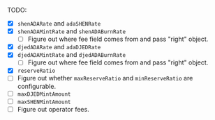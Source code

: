 TODO:

- [x] `shenADARate` and `adaSHENRate`
- [x] `shenADAMintRate` and `shenADABurnRate`
  - [ ] Figure out where fee field comes from and pass "right" object.
- [x] `djedADARate` and `adaDJEDRate`
- [x] `djedADAMintRate` and `djedADABurnRate`
  - [ ] Figure out where fee field comes from and pass "right" object.
- [x] `reserveRatio`
- [ ] Figure out whether `maxReserveRatio` and `minReserveRatio` are configurable.
- [ ] `maxDJEDMintAmount`
- [ ] `maxSHENMintAmount`
- [ ] Figure out operator fees.
